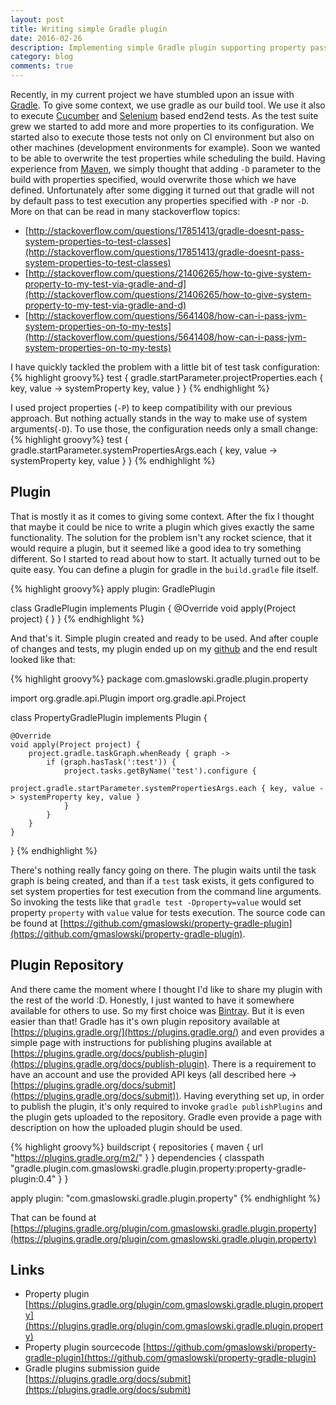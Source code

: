 ```yaml
---
layout: post
title: Writing simple Gradle plugin
date: 2016-02-26
description: Implementing simple Gradle plugin supporting property passing to test execution.
category: blog
comments: true
---
```


Recently, in my current project we have stumbled upon an issue with [Gradle](http://gradle.org/). To give some context, 
we use gradle as our build tool. We use it also to execute [Cucumber](https://cucumber.io/) and 
[Selenium](http://www.seleniumhq.org/) based end2end tests. As the test suite grew we started to add more and more 
properties to its configuration. We started also to execute those tests not only on CI environment but also on other 
machines (development environments for example). Soon we wanted to be able to overwrite the test properties while 
scheduling the build. Having experience from [Maven](https://maven.apache.org/), we simply thought that 
adding ```-D``` parameter to the build with properties specified, would overwrite those which we have defined. 
Unfortunately after some digging it turned out that gradle will not by default pass to test execution any properties
specified with ```-P``` nor ```-D```. More on that can be read in many stackoverflow topics:

- [http://stackoverflow.com/questions/17851413/gradle-doesnt-pass-system-properties-to-test-classes](http://stackoverflow.com/questions/17851413/gradle-doesnt-pass-system-properties-to-test-classes)
- [http://stackoverflow.com/questions/21406265/how-to-give-system-property-to-my-test-via-gradle-and-d](http://stackoverflow.com/questions/21406265/how-to-give-system-property-to-my-test-via-gradle-and-d)
- [http://stackoverflow.com/questions/5641408/how-can-i-pass-jvm-system-properties-on-to-my-tests](http://stackoverflow.com/questions/5641408/how-can-i-pass-jvm-system-properties-on-to-my-tests)

I have quickly tackled the problem with a little bit of test task configuration:
{% highlight groovy%}
test {
    gradle.startParameter.projectProperties.each { key, value -> systemProperty key, value }
}
{% endhighlight %}

I used project properties (```-P```) to keep compatibility with our previous approach. But nothing actually stands in 
the way to make use of system arguments(```-D```). To use those, the configuration needs only a small change:
{% highlight groovy%}
test {
    gradle.startParameter.systemPropertiesArgs.each { key, value -> systemProperty key, value }
}
{% endhighlight %}


## Plugin
That is mostly it as it comes to giving some context. After the fix I thought that maybe it could be nice to write a 
plugin which gives exactly the same functionality. The solution for the problem isn't any rocket science, that it would 
require a plugin, but it seemed like a good idea to try something different. So I started to read about how to 
start. It actually turned out to be quite easy. You can define a plugin for gradle in the ``build.gradle`` file itself.

{% highlight groovy%}
apply plugin: GradlePlugin  

class GradlePlugin implements Plugin<Project> {
    @Override
    void apply(Project project) {
    }
}
{% endhighlight %}

And that's it. Simple plugin created and ready to be used. And after couple of changes and tests, my plugin ended up on 
my [github](https://github.com/gmaslowski) and the end result looked like that:

{% highlight groovy%}
package com.gmaslowski.gradle.plugin.property

import org.gradle.api.Plugin
import org.gradle.api.Project

class PropertyGradlePlugin implements Plugin<Project> {

    @Override
    void apply(Project project) {
        project.gradle.taskGraph.whenReady { graph ->
            if (graph.hasTask(':test')) {
                project.tasks.getByName('test').configure {
                    project.gradle.startParameter.systemPropertiesArgs.each { key, value -> systemProperty key, value }
                }
            }
        }
    }
}
{% endhighlight %}

There's nothing really fancy going on there. The plugin waits until the task graph is being created, and than if a 
``test`` task exists, it gets configured to set system properties for test execution from the command line arguments. So
invoking the tests like that ```gradle test -Dproperty=value``` would set property ``property`` with ``value`` value 
for tests execution. The source code can be found at [https://github.com/gmaslowski/property-gradle-plugin](https://github.com/gmaslowski/property-gradle-plugin).


## Plugin Repository
And there came the moment where I thought I'd like to share my plugin with the rest of the world :D. Honestly, I just 
wanted to have it somewhere available for others to use. So my first choice was [Bintray](https://bintray.com/). But it 
is even easier than that! Gradle has it's own plugin repository available at [https://plugins.gradle.org/](https://plugins.gradle.org/)
and even provides a simple page with instructions for publishing plugins available at [https://plugins.gradle.org/docs/publish-plugin](https://plugins.gradle.org/docs/publish-plugin).
There is a requirement to have an account and use the provided API keys (all described here -> [https://plugins.gradle.org/docs/submit](https://plugins.gradle.org/docs/submit)).
Having everything set up, in order to publish the plugin, it's only required to invoke ```gradle publishPlugins``` and the plugin gets
uploaded to the repository. Gradle even provide a page with description on how the uploaded plugin should be used. 

{% highlight groovy%}
buildscript {
  repositories {
    maven {
      url "https://plugins.gradle.org/m2/"
    }
  }
  dependencies {
    classpath "gradle.plugin.com.gmaslowski.gradle.plugin.property:property-gradle-plugin:0.4"
  }
}

apply plugin: "com.gmaslowski.gradle.plugin.property"
{% endhighlight %}

That can be found at [https://plugins.gradle.org/plugin/com.gmaslowski.gradle.plugin.property](https://plugins.gradle.org/plugin/com.gmaslowski.gradle.plugin.property)


## Links
- Property plugin [https://plugins.gradle.org/plugin/com.gmaslowski.gradle.plugin.property](https://plugins.gradle.org/plugin/com.gmaslowski.gradle.plugin.property)
- Property plugin sourcecode [https://github.com/gmaslowski/property-gradle-plugin](https://github.com/gmaslowski/property-gradle-plugin)
- Gradle plugins submission guide [https://plugins.gradle.org/docs/submit](https://plugins.gradle.org/docs/submit)
